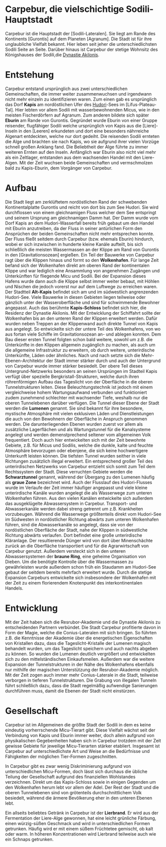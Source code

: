 
# Carpebur, die vielschichtige Sodili-Hauptstadt

Carpebur ist die Hauptstadt der [Sodili-Lateralen]. Sie liegt am Rande des Kontinents [Gurontis] auf dem Planeten [Agranum]. Die Stadt ist für ihre unglaubliche Vielfalt bekannt. Hier leben seit jeher die unterschiedlichsten Sodili Seite an Seite. Darüber hinaus ist Carpebur der stetige Wohnsitz des Königshauses der Sodili,die [Dynastie Akilonis](./Sodili-Dynastie_Akilonis).

# Entstehung

Carpebur entstand ursprünglich aus zwei unterschiedlichen Gemeinschaften, die immer weiter zusammenwuchsen und irgendwann nicht mehr einzeln zu identifizieren waren. Zum einen gab es ursprünglich das Dorf **Kapis** am nordöstlichen Ufer des [Hudori](../See_Hudori/index.md)-Sees im [Lifus-Plateau-Tal]. Hier lebten vor allem Sodili mit wasserbewohnenden Micus, wie in den meisten Fischerdörfern auf Agranum. Zum anderen bildete sich später **Eburin** am Rande von Gurontis. Gegründet wurde Eburin von einer Gruppe reisender, flugfähiger Sodili welche ursprünglich von Kapis aus die [Liere]-Inseln in den [Leeren] erkundeten und dort eine besonders nährreiche Algenart entdeckten, welche nur dort gedeiht. Die reisenden Sodili ernteten die Alge und brachten sie nach Kapis, wo sie aufgrund ihrer vielen Vorzüge schnell großen Anklang fand. Die Beliebtheit der Alge führte zu immer weiteren Ernten auf den Inseln. Anfänglich war Eburin also nicht viel mehr als ein Zeltlager, entstanden aus dem wachsenden Handel mit den Liere-Algen. Mit der Zeit wuchsen beide Gemeinschaften und vermschmolzen bald zu Kapis-Eburin, dem Vorgänger von Carpebur.

# Aufbau

Die Stadt liegt am zerklüftetem nordöstlichen Rand der schwebenden Kontinentalplatte Gurontis und reicht von dort bis zum See Hudori. Sie wird durchflossen von einem gleichnamigen Fluss welcher dem See entspringt und seinem Ursprung am gleichnamigen Damm hat. Der Damm wurde vom Dorf Kapis an dem Hudori-Wasserfall bereits früh gebaut um den Handel mit Eburin anzutreiben, da der Fluss in seiner antürlichen Form den Ansprüchen der beiden Gemeinschaften nicht mehr entsprechen konnte. Der Fluss fließt seitdem durch Carpebur (bzw. ehemals Eburin) hindurch, wobei er sich inzwischen in hunderte kleine Kanäle aufteilt, bis sich schließlich die meisten Wassermassen an der Klippe am Rand von Gurontis in den [Gravitationsozean] ergießen. 
Ein Teil der Bauwerke von Carpebur ragt über die Klippen hinaus und formt so den **Wolkenhafen**. Für lange Zeit befand sich der Wolkenhafen direkt am oberen Rand der kontinentalen Klippe und war lediglich eine Ansammlung von angenehmen Zugängen und Unterkünften für fliegende Micu und Sodili. Bei der Expansion dieses Hafens wurde dann auch die Klippe selbst immer weiter bebaut, mit Höhlen und Nischen die jedoch vorerst nur auf dem Luftwege zu erreichen waren. 
Der Stadtteil **Alt-Kapis** befindet sich am und im südwestlich angrenzenden Hudori-See. Viele Bauwerke in diesen Gebieten liegen teilweise oder gänzlich unter der Wasseroberfläche und sind für schwimmende Bewohner angepasst. Auch das berühmte **Kapis-Schloss** befindet sich hier, die Residenz der Dynastie Akilonis.
Mit der Entwicklung der Schiffahrt sollte der Wolkenhafen bis an den unteren Rand der Klippen erweitert werden. Dafür wurden neben Treppen an der Klippenwand auch direkte Tunnel von Kapis aus angelegt. So entwickelte sich der untere Teil des Wolkenhafens, von wo aus fortan viele Schiffe im Gravitationsozean an- und ablegen konnten. Dem Bau dieser ersten Tunnel folgten schon bald weitere, sowohl um z.B. die Unterkünfte in den Klippen allgemein zugänglich zu machen, als auch um die allgemeine Infrastruktur zu erweitern, ob durch weitere, unterirdische Unterkünfte, Läden oder ähnliches. Nach und nach setzte sich die Mehr-Ebenen-Architektur der Stadt immer stärker durch und auch der Untergrund von Carpebur wurde immer stärker besiedelt. Der obere Teil dieses Untergrund-Netzwerks besonders an seinen Ursprüngen im Stadteil Kapis verfügt über spezielle Bergkristall-Strukturen, welche durch ihren röhrenförmigen Aufbau das Tageslicht von der Oberfläche in die oberen Tunnelstrukturen leiten. Diese Beleuchtungstechnik ist jedoch mit einem vergleichweise hohem Wartungsaufwand verbunden und funktioniert zudem zunehmend schlechter mit wachsender Tiefe, weshalb nur die oberen Tunnelebenen darüber verfügen. Die Tunnel dieser Ebene der Stadt werden die **Lumenen** genannt. Sie sind bekannt für ihre besondere, mystische Atmosphäre mit vielen exklusiven Läden und Dienstleistungen die auch von den Bewohnern der Oberfläche in Anspruch genommen werden. Die darunterliegenden Ebenen wurden zuerst vor allem als zusätzliche Lagerflächen und als Wartungstunnel für die Kanalsysteme angelegt und werden demenstprechend seltener vom allgemeinen Volk frequentiert. Doch auch hier entwickelten sich mit der Zeit bewohnte Gebiete, z.B. für Micus und Sodilis, welche die dunkle, kalte und feuchte Atmosphäre bevorzugen oder ebenjene, die sich keine hochwertigere Unterkunft leisten können. Die tiefsten Tunnel wurden seither in viele Richtungen zusätzlich illegal erweitert. Ein entsprechend großer Teil des unterirdischen Netzwerks von Carpebur entzieht sich somit zum Teil dem Rechtssystem der Stadt. Diese verruchten Gebiete werden die **Schwarztunnel** genannt, während der Übergang zu den Lumenen häufig als **graue Zone** bezeichnet wird. Auch der Flusslauf des Hudori-Flusses wurde im Verlaufe der Zeit immer häufiger angepasst und viele kleine unterirdische Kanäle wurden angelegt die als Wasserwege zum unteren Wolkenhafen führen. Aus den vielen Kanälen entwickelte sich außerdem das ausgeklügelte Abwassersystem in Carpebur. Transport- und Abwasserkanäle werden dabei streng getrennt um z.B. Krankheiten vorzubeugen. Während die Wasserwege größtenteils direkt vom Hudori-See im Südwesten in nordöstlicher Richtung abwärts zum unteren Wolkenhafen führen, sind die Abwasserkanäle so angelegt, dass sie von der nordöstlichen Oberfläche der Stadt, nahe der Klippen in südwestliche Richtung abwärts verlaufen. Dort befindet eine große unterirdische Kläranlage.  Der resultierende Dünger wird von dort über Minenschächte zurück an die Oberfläche transportiert und für die Agrarwirtschaft von Carpebur genutzt. Außerdem versteckt sich in den unteren Abwassersystemen der **braune Ring**, eine geheime Organisation von Dieben.
Um die benötigte Kontrolle über die Wassermassen zu gewährleisten wurde außerdem schon früh ein Staudamm am Hudori-See gebaut der seitdem bereits mehrfach erweitert wurde. Durch die stetige Expansion Carpeburs entwickelte sich insbesondere der Wolkenhafen mit der Zeit zu einem florierendem Knotenpunkt des interkontinentalen Handels.

# Entwicklung

Mit der Zeit haben sich die Resrubor-Akademie und die Dynastie Akilonis zu entscheidenden Partnern verbündet. Die Stadt Carpebur profitierte davon in Form der Magie, welche die Conius-Lateralen mit sich bringen. So führten z.B. die Kenntnisse der Akademie über die energetischen Eigenschaften von Kristallen dazu, dass die Tageslicht-Kristalle der Lumenen magisch behandelt wurden, um das Tageslicht speichern und auch nachts abgeben zu können. So wurden die Lumenen deutlich vergrößert und entwickelten sich zu den mittelständischen Einkaufsmeilen. Außerdem war die weitere Expansion der Tunnelstrukturen in der Nähe des Wolkenhafens ebenfalls nur mithilfe der magischen Unterstützung der Resrubor-Akademie möglich. Mit der Zeit zogen auch immer mehr Conius-Laterale in die Stadt, teilweise verborgen in tieferen Tunnelstrukturen. Die Grabung von illegalen Tunneln führt schließlich dazu, dass die Stadt regelmäßig aufwendige Sanierungen durchführen muss, damit die Ebenen der Stadt nicht einstürzen.

# Gesellschaft

Carpebur ist im Allgemeinen die größte Stadt der Sodili in dem es keine eindeutig vorherrschende Micu-Tierart gibt. Diese Vielfalt wächst seit der Verbindung von Kapis und Eburin immer weiter, doch allein aufgrund von physikalischen Gegebenheiten haben sich in Carpebur trotzdem mit der Zeit gewisse Gebiete für jeweilige Micu-Tierarten stärker etabliert. Insgesamt ist Carpebur auf unterschiedlichste Art und Weise an die Bedürfnisse und Fähigkeiten der möglichen Tier-Formen zugeschnitten. 

In Carpebur gibt es zwar wenig Diskriminierung aufgrund von unterschiedlichen Micu-Formen, doch lässt sich durchaus die übliche Teilung der Gesellschaft aufgrund des finanziellen Wohlstandes verzeichnen. Direkt um das Kapis-Schloss sowie in einigen Gegenden um den Wolkenhafen herum lebt vor allem der Adel. Der Rest der Stadt und die oberen Tunnelebenen sind von grötenteils durchschnittlichem Volk besiedelt, während die ärmere Bevölkerung eher in den unteren Ebenen lebt.

Ein allseits beliebtes Getränk in Carpebur ist der **Lierbrand**. Er wird aus der Fermentation der Liere-Alge gewonnen, hat eine leicht grünliche Färbung, einen würzig-süßen Geschmack und wird in unterschiedlichen Formen getrunken. Häufig wird er mit einem süßem Früchtetee gemischt, ob kalt oder warm. In höheren Konzentrationen wird Lierbrand teilweise auch wie ein Schnaps getrunken. 
